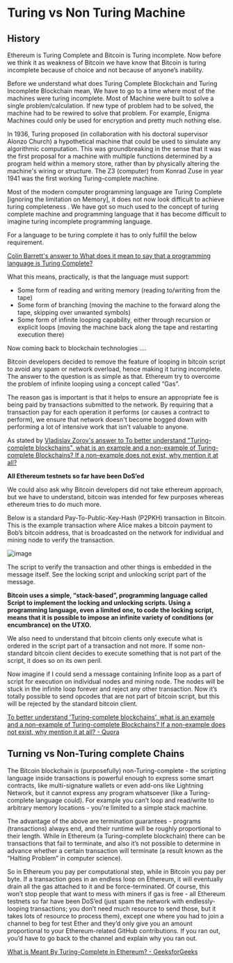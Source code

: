 # Turing vs Non Turing Machine

## History

Ethereum is Turing Complete and Bitcoin is Turing incomplete. Now before we think it as weakness of Bitcoin we have know that Bitcoin is turing incomplete because of choice and not because of anyone’s inability.

Before we understand what does Turing Complete Blockchain and Turing Incomplete Blockchain mean, We have to go to a time where most of the machines were turing incomplete. Most of Machine were built to solve a single problem/calculation. If new type of problem had to be solved, the machine had to be rewired to solve that problem. For example, Enigma Machines could only be used for encryption and pretty much nothing else.

In 1936, Turing proposed (in collaboration with his doctoral supervisor Alonzo Church) a hypothetical machine that could be used to simulate any algorithmic computation. This was groundbreaking in the sense that it was the first proposal for a machine with multiple functions determined by a program held within a memory store, rather than by physically altering the machine's wiring or structure. The Z3 (computer) from Konrad Zuse in year 1941 was the first working Turing-complete machine.

Most of the modern computer programming language are Turing Complete [ignoring the limitation on Memory], it does not now look difficult to achieve turing completeness . We have got so much used to the concept of turing complete machine and programming language that it has become difficult to imagine turing incomplete programming language.

For a language to be turing complete it has to only fulfill the below requirement.

[Colin Barrett's answer to What does it mean to say that a programming language is Turing Complete?](https://www.quora.com/What-does-it-mean-to-say-that-a-programming-language-is-Turing-Complete/answer/Colin-Barrett "www.quora.com")

What this means, practically, is that the language must support:

- Some form of reading and writing memory (reading to/writing from the tape)
- Some form of branching (moving the machine to the forward along the tape, skipping over unwanted symbols)
- Some form of infinite looping capability, either through recursion or explicit loops (moving the machine back along the tape and restarting execution there)

Now coming back to blockchain technologies ….

Bitcoin developers decided to remove the feature of looping in bitcoin script to avoid any spam or network overload, hence making it turing incomplete. The answer to the question is as simple as that. Ethereum try to overcome the problem of infinite looping using a concept called “Gas”.

The reason gas is important is that it helps to ensure an appropriate fee is being paid by transactions submitted to the network. By requiring that a transaction pay for each operation it performs (or causes a contract to perform), we ensure that network doesn't become bogged down with performing a lot of intensive work that isn't valuable to anyone.

As stated by [Vladislav Zorov's answer to To better understand "Turing-complete blockchains", what is an example and a non-example of Turing-complete Blockchains? If a non-example does not exist, why mention it at all?](https://www.quora.com/To-better-understand-Turing-complete-blockchains-what-is-an-example-and-a-non-example-of-Turing-complete-Blockchains-If-a-non-example-does-not-exist-why-mention-it-at-all/answer/Vladislav-Zorov "www.quora.com")

**All Ethereum testnets so far have been DoS’ed**

We could also ask why Bitcoin developers did not take ethereum approach, but we have to understand, bitcoin was intended for few purposes whereas ethereum tries to do much more.

Below is a standard Pay-To-Public-Key-Hash (P2PKH) transaction in Bitcoin. This is the example transaction where Alice makes a bitcoin payment to Bob’s bitcoin address, that is broadcasted on the network for individual and mining node to verify the transaction.

![image](https://qph.cf2.quoracdn.net/main-qimg-5caf2183b70edf8a5a9dd0d333cd7557-pjlq)

The script to verify the transaction and other things is embedded in the message itself. See the locking script and unlocking script part of the message.

**Bitcoin uses a simple, “stack-based”, programming language called Script to implement the locking and unlocking scripts. Using a programming language, even a limited one, to code the locking script, means that it is possible to impose an infinite variety of conditions (or encumbrance) on the UTXO.**

We also need to understand that bitcoin clients only execute what is ordered in the script part of a transaction and not more. If some non-standard bitcoin client decides to execute something that is not part of the script, it does so on its own peril.

Now imagine if I could send a message containing Infinite loop as a part of script for execution on individual nodes and mining node. The nodes will be stuck in the infinite loop forever and reject any other transaction. Now it’s totally possible to send opcodes that are not part of bitcoin script, but this will be rejected by the standard bitcoin client.

[To better understand 'Turing-complete blockchains', what is an example and a non-example of Turing-complete Blockchains? If a non-example does not exist, why mention it at all? - Quora](https://www.quora.com/To-better-understand-Turing-complete-blockchains-what-is-an-example-and-a-non-example-of-Turing-complete-Blockchains-If-a-non-example-does-not-exist-why-mention-it-at-all)

## Turning vs Non-Turing complete Chains

The Bitcoin blockchain is (purposefully) non-Turing-complete - the scripting language inside transactions is powerful enough to express some smart contracts, like multi-signature wallets or even add-ons like Lightning Network, but it cannot express any program whatsoever (like a Turing-complete language could). For example you can’t loop and read/write to arbitrary memory locations - you’re limited to a simple stack machine.

The advantage of the above are termination guarantees - programs (transactions) always end, and their runtime will be roughly proportional to their length. While in Ethereum (a Turing-complete blockchain) there can be transactions that fail to terminate, and also it’s not possible to determine in advance whether a certain transaction will terminate (a result known as the “Halting Problem” in computer science).

So in Ethereum you pay per computational step, while in Bitcoin you pay per byte. If a transaction goes in an endless loop on Ethereum, it will eventually drain all the gas attached to it and be force-terminated. Of course, this won’t stop people that want to mess with miners if gas is free - all Ethereum testnets so far have been DoS’ed (just spam the network with endlessly-looping transactions; you don’t need much resource to send those, but it takes lots of resource to process them), except one where you had to join a channel to beg for test Ether and they’d only give you an amount proportional to your Ethereum-related GitHub contributions. If you ran out, you’d have to go back to the channel and explain why you ran out.

[What is Meant By Turing-Complete in Ethereum? - GeeksforGeeks](https://www.geeksforgeeks.org/what-is-meant-by-turing-complete-in-ethereum/)

